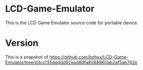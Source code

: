 # LCD-Game-Emulator
This is the LCD Game Emulator source code for portable device.

# Version
This is a snapshot of https://github.com/bzhxx/LCD-Game-Emulator/tree/d3ccf35dd4dd92ead8dfa8388860ab2af5ab742e
